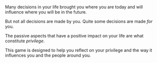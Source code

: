 Many decisions in your life brought you where you are today and will influence where you will be in the future.
<!-- Who you are today or could become tomorrow seems to be defined by the many decisions in your life so far. -->

But not all decisions are made by you. Quite some decisions are made _for_ you. 

The passive aspects that have a positive impact on your life are what constitute _privilege_. 

This game is designed to help you reflect on your privilege and the way it influences you and the people around you.